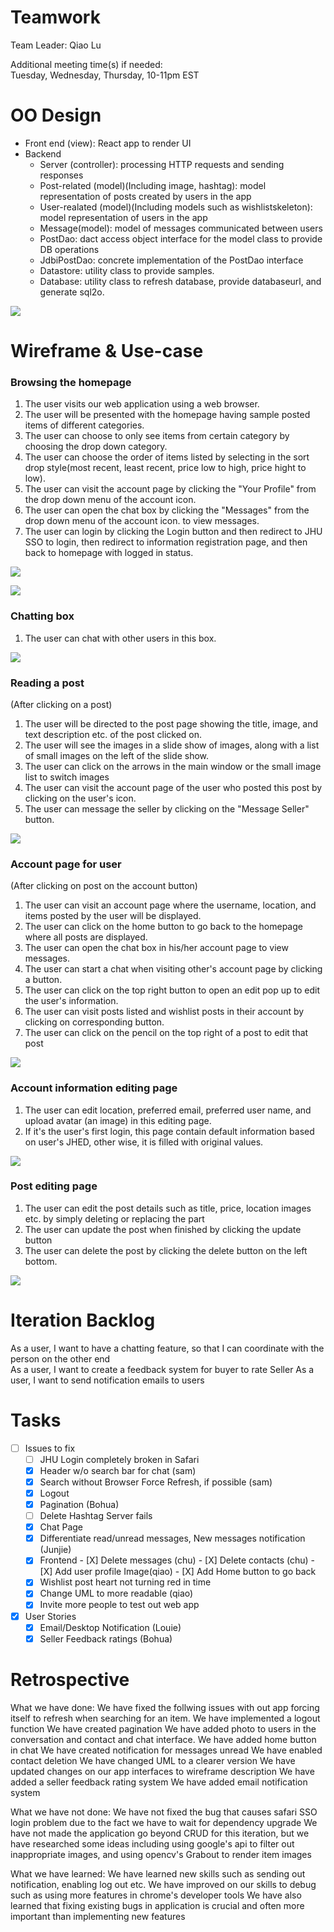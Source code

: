 # Teamwork
Team Leader: Qiao Lu

Additional meeting time(s) if needed:  
Tuesday, Wednesday, Thursday, 10-11pm EST

# OO Design
* Front end (view): React app to render UI
* Backend
  * Server (controller): processing HTTP requests and sending responses
  * Post-related (model)(Including image, hashtag): model representation of posts created by users in the app
  * User-realated (model)(Including models such as wishlistskeleton): model representation of users in the app
  * Message(model): model of messages communicated between users
  * PostDao: dact access object interface for the model class to provide DB operations
  * JdbiPostDao: concrete implementation of the PostDao interface
  * Datastore: utility class to provide samples.
  * Database: utility class to refresh database, provide databaseurl, and generate sql2o.

![](../assets/UML/UML-iteration4.png)


# Wireframe & Use-case


### Browsing the homepage
1. The user visits our web application using a web browser.
2. The user will be presented with the homepage having sample posted items of different categories.
3. The user can choose to only see items from certain category by choosing the drop down category.
4. The user can choose the order of items listed by selecting in the sort drop style(most recent, least recent, price low to high, price hight to low).
6. The user can visit the account page by clicking the "Your Profile" from the drop down menu of the account icon.
7. The user can open the chat box by clicking the "Messages" from the drop down menu of the account icon. to view messages.
8. The user can login by clicking the Login button and then redirect to JHU SSO to login, then redirect to information registration page, and then back to homepage with logged in status.

![](../assets/Wireframe/Wireframe-HomepageLoggedIn-iteration3.png)

![](../assets/Wireframe/Wireframe-HomePageNotLoggedIn-iteration3.png)

### Chatting box
1. The user can chat with other users in this box.

![](../assets/Wireframe/Wireframe-message-iteration4.png)

### Reading a post
(After clicking on a post)
1. The user will be directed to the post page showing the title, image, and text description etc. of the post clicked on.
2. The user will see the images in a slide show of images, along with a list of small images on the left of the slide show.
3. The user can click on the arrows in the main window or the small image list to switch images
4. The user can visit the account page of the user who posted this post by clicking on the user's icon.
5. The user can message the seller by clicking on the "Message Seller" button.

![](../assets/Wireframe/Wireframe-PostDetail-iteration4.png)

### Account page for user
(After clicking on post on the account button)
1. The user can visit an account page where the username, location, and items posted by the user will be displayed.
2. The user can click on the home button to go back to the homepage where all posts are displayed.
3. The user can open the chat box in his/her account page to view messages.
4. The user can start a chat when visiting other's account page by clicking a button.
5. The user can click on the top right button to open an edit pop up to edit the user's information.
6. The user can visit posts listed and wishlist posts in their account by clicking on corresponding button.
7. The user can click on the pencil on the top right of a post to edit that post

![](../assets/Wireframe/Wireframe-MyProfile-iteration4.png)

### Account information editing page

1. The user can edit location, preferred email,  preferred user name, and upload avatar (an image) in this editing page.  
2. If it's the user's first login, this page contain default information based on user's JHED, other wise, it is filled with original values.  

![](../assets/Wireframe/Wireframe-editUser-iteration4.png)

### Post editing page

1. The user can edit the post details such as title, price, location images etc. by simply deleting or replacing the part
2. The user can update the post when finished by clicking the update button
3. The user can delete the post by clicking the delete button on the left bottom.

![](../assets/Wireframe/Wireframe-editPost-iteration4.png)

# Iteration Backlog
As a user, I want to have a chatting feature, so that I can coordinate with the person on the other end  
As a user, I want to create a feedback system for buyer to rate Seller
As a user, I want to send notification emails to users

# Tasks
- [ ] Issues to fix
  - [ ]  JHU Login completely broken in Safari
  - [X]  Header w/o search bar for chat (sam)
  - [X]  Search without Browser Force Refresh, if possible (sam)
  - [X]  Logout
  - [X]  Pagination (Bohua)
  - [ ]  Delete Hashtag Server fails
  - [X]  Chat Page
    - [X]  Differentiate read/unread messages, New messages notification (Junjie)
    - [X]  Frontend
      - [X]  Delete messages (chu)
      - [X]  Delete contacts (chu)
      - [X]  Add user profile Image(qiao)
      - [X]  Add Home button to go back
  - [X]  Wishlist post heart not turning red in time
  - [X]  Change UML to more readable (qiao)
  - [X]  Invite more people to test out web app

- [X] User Stories
  - [X] Email/Desktop Notification (Louie)
  - [X] Seller Feedback ratings (Bohua)

# Retrospective

What we have done:
We have fixed the follwing issues with out app forcing itself to refresh when searching for an item.
We have implemented a logout function
We have created pagination
We have added photo to users in the conversation and contact and chat interface.
We have added home button in chat
We have created notification for messages unread
We have enabled contact deletion
We have changed UML to a clearer version
We have updated changes on our app interfaces to wireframe description
We have added a seller feedback rating system
We have added email notification system

What we have not done:
We have not fixed the bug that causes safari SSO login problem due to the fact we have to wait for dependency upgrade
We have not made the application go beyond CRUD for this iteration, but we have researched some ideas including using google's api to filter out inappropriate images, and using opencv's Grabout to render item images

What we have learned:
We have learned new skills such as sending out notification, enabling log out etc.
We have improved on our skills to debug such as using more features in chrome's developer tools
We have also learned that fixing existing bugs in application is crucial and often more important than implementing new features
